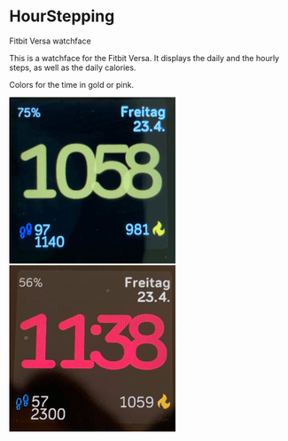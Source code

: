 # HourStepping
Fitbit Versa watchface

This is a watchface for the Fitbit Versa. It displays the daily and the hourly steps, as well as the daily calories.

Colors for the time in gold or pink. 

![HourStepping gold](/fitbit_gold.png)
![HourStepping pink](/fitbit_lila.png)
